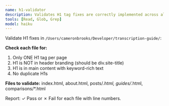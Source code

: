 ```yaml
---
name: h1-validator
description: Validates H1 tag fixes are correctly implemented across all HTML files
tools: [Read, Glob, Grep]
model: haiku
---
```


Validate H1 fixes in `/Users/cameronbrooks/Developer/transcription-guide/`:

**Check each file for:**
1. Only ONE H1 tag per page
2. H1 is NOT in header branding (should be div.site-title)
3. H1 is in main content with keyword-rich text
4. No duplicate H1s

**Files to validate:** index.html, about.html, posts/*.html, guides/*.html, comparisons/*.html

Report: ✓ Pass or ✗ Fail for each file with line numbers.